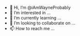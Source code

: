 - 👋 Hi, I’m @iAmWayneProbably
- 👀 I’m interested in ...
- 🌱 I’m currently learning ...
- 💞️ I’m looking to collaborate on ...
- 📫 How to reach me ...

<!---
iAmWayneProbably/iAmWayneProbably is a ✨ special ✨ repository because its `README.md` (this file) appears on your GitHub profile.
You can click the Preview link to take a look at your changes.
--->
